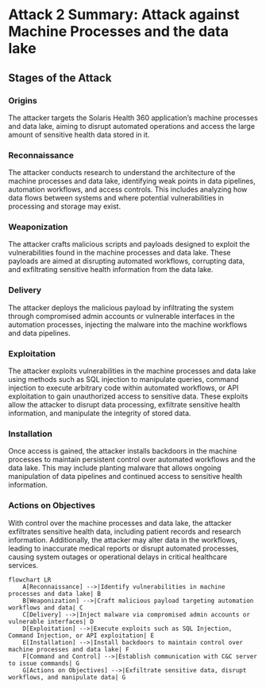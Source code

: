 # Attack 2 Summary: Attack against Machine Processes and the data lake

## Stages of the Attack

### Origins

The attacker targets the Solaris Health 360 application’s machine processes and data lake, aiming to disrupt automated operations and access the large amount of sensitive health data stored in it.

### Reconnaissance

The attacker conducts research to understand the architecture of the machine processes and data lake, identifying weak points in data pipelines, automation workflows, and access controls. This includes analyzing how data flows between systems and where potential vulnerabilities in processing and storage may exist.

### Weaponization

The attacker crafts malicious scripts and payloads designed to exploit the vulnerabilities found in the machine processes and data lake. These payloads are aimed at disrupting automated workflows, corrupting data, and exfiltrating sensitive health information from the data lake.

### Delivery

The attacker deploys the malicious payload by infiltrating the system through compromised admin accounts or vulnerable interfaces in the automation processes, injecting the malware into the machine workflows and data pipelines.

### Exploitation

The attacker exploits vulnerabilities in the machine processes and data lake using methods such as SQL injection to manipulate queries, command injection to execute arbitrary code within automated workflows, or API exploitation to gain unauthorized access to sensitive data. These exploits allow the attacker to disrupt data processing, exfiltrate sensitive health information, and manipulate the integrity of stored data.

### Installation

Once access is gained, the attacker installs backdoors in the machine processes to maintain persistent control over automated workflows and the data lake. This may include planting malware that allows ongoing manipulation of data pipelines and continued access to sensitive health information.

### Actions on Objectives

With control over the machine processes and data lake, the attacker exfiltrates sensitive health data, including patient records and research information. Additionally, the attacker may alter data in the workflows, leading to inaccurate medical reports or disrupt automated processes, causing system outages or operational delays in critical healthcare services.
```mermaid
flowchart LR
    A[Reconnaissance] -->|Identify vulnerabilities in machine processes and data lake| B
    B[Weaponization] -->|Craft malicious payload targeting automation workflows and data| C
    C[Delivery] -->|Inject malware via compromised admin accounts or vulnerable interfaces| D
    D[Exploitation] -->|Execute exploits such as SQL Injection, Command Injection, or API exploitation| E
    E[Installation] -->|Install backdoors to maintain control over machine processes and data lake| F
    F[Command and Control] -->|Establish communication with C&C server to issue commands| G
    G[Actions on Objectives] -->|Exfiltrate sensitive data, disrupt workflows, and manipulate data| G
